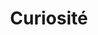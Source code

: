 ---
name: Curiosité
title: Curiosité
status: published
level: Expert
percentage: 90
sitemap: false
---